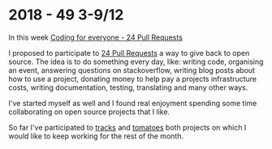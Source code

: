# 2018 - 49 3-9/12

In this week [Coding for everyone - 24 Pull Requests](https://www.meetup.com/turn-into-coders/events/fxjxspyxqbfb/)

I proposed to participate to [24 Pull Requests](https://24pullrequests.com/) a way to give back to open source. The idea is to do something every day, like: writing code, organising an event, answering questions on stackoverflow, writing blog posts about how to use a project, donating money to help pay a projects infrastructure costs, writing documentation, testing, translating and many other ways.

I've started myself as well and I found real enjoyment spending some time collaborating on open source projects that I like.

So far I've participated to [tracks](https://github.com/TracksApp/tracks) and [tomatoes](https://github.com/tomatoes-app/tomatoes) both projects on which I would like to keep working for the rest of the month.
